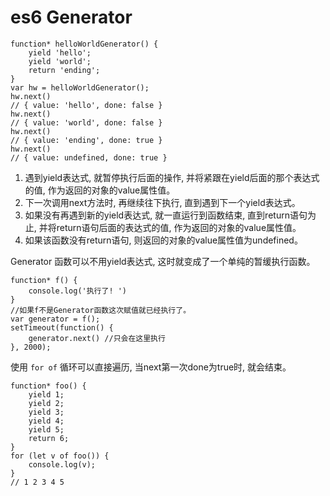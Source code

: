 # es6 Generator 

    function* helloWorldGenerator() {
        yield 'hello'; 
        yield 'world'; 
        return 'ending'; 
    }
    var hw = helloWorldGenerator(); 
    hw.next()
    // { value: 'hello', done: false }
    hw.next()
    // { value: 'world', done: false }
    hw.next()
    // { value: 'ending', done: true }
    hw.next()
    // { value: undefined, done: true }

1. 遇到yield表达式, 就暂停执行后面的操作, 并将紧跟在yield后面的那个表达式的值, 作为返回的对象的value属性值。 
2. 下一次调用next方法时, 再继续往下执行, 直到遇到下一个yield表达式。 
3. 如果没有再遇到新的yield表达式, 就一直运行到函数结束, 直到return语句为止, 并将return语句后面的表达式的值, 作为返回的对象的value属性值。 
4. 如果该函数没有return语句, 则返回的对象的value属性值为undefined。 

Generator 函数可以不用yield表达式, 这时就变成了一个单纯的暂缓执行函数。 

    function* f() {
        console.log('执行了! ')
    }
    //如果f不是Generator函数这次赋值就已经执行了。 
    var generator = f(); 
    setTimeout(function() {
        generator.next() //只会在这里执行
    }, 2000); 

使用 `for of` 循环可以直接遍历, 当next第一次done为true时, 就会结束。 

    function* foo() {
        yield 1; 
        yield 2; 
        yield 3; 
        yield 4; 
        yield 5; 
        return 6; 
    }
    for (let v of foo()) {
        console.log(v); 
    }
    // 1 2 3 4 5

